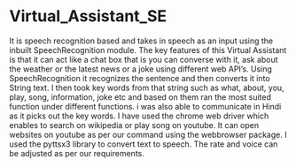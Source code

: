 # Virtual_Assistant_SE
It is speech recognition based and takes in speech as an input using the inbuilt SpeechRecognition module. The key features of this Virtual Assistant is that it can act  like a chat box that is you can converse with it, ask about the weather or the latest news or a joke using different web API’s. Using SpeechRecognition it recognizes the sentence and then converts it into String text. I then took key words from that string such as what, about, you, play, song, information, joke etc and based on them ran the most suited function under different functions. i was also able to communicate in Hindi as it picks out the key words. I have used the chrome web driver which enables to search on wikipedia or play song on youtube. It can open websites on youtube as per our command using the webbrowser package. I used the pyttsx3 library to convert text to speech. The rate and voice can be adjusted as per our requirements.
